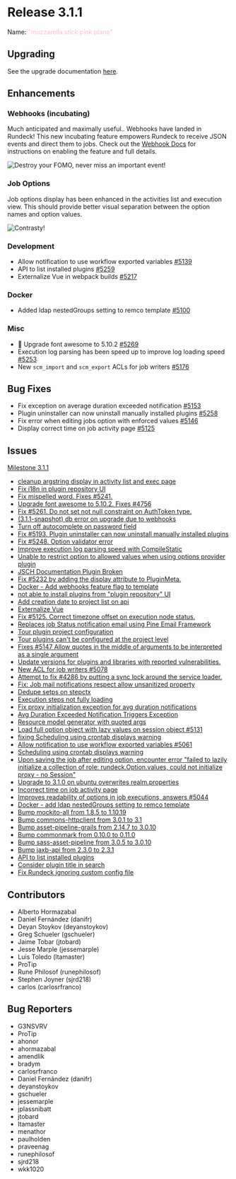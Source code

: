 # Release 3.1.1

Name: <span style="color: pink"><span class="glyphicon glyphicon-plane"></span> "mozzarella stick pink plane"</span>

## Upgrading
See the upgrade documentation [here](https://docs.rundeck.com/3.1.0-rc2/upgrading/upgrade-to-rundeck-3.1.html).

## Enhancements

### Webhooks (incubating)
Much anticipated and maximally useful.. Webhooks have landed in Rundeck! This new incubating feature
empowers Rundeck to receive JSON events and direct them to jobs.
Check out the [Webhook Docs](https://docs.rundeck.com/3.1.1/manual/12-webhooks.html) for
instructions on enabling the feature and full details.

![Destroy your FOMO, never miss an important event!](https://docs.rundeck.com/assets/releases/3_1_1/webhook_promo_pd_sm.gif "Destroy your FOMO, never miss an important event!")


### Job Options
Job options display has been enhanced in the activities list and execution view. This should
provide better visual separation between the option names and option values.

![Contrasty!](https://docs.rundeck.com/assets/releases/3_1_1/job_opts.png "Contrasty!")

### Development

* Allow notification to use workflow exported variables [#5139](https://github.com/rundeck/rundeck/pull/5139)
* API to list installed plugins [#5259](https://github.com/rundeck/rundeck/pull/5259)
* Externalize Vue in webpack builds [#5217](https://github.com/rundeck/rundeck/pull/5217)

### Docker

* Added ldap nestedGroups setting to remco template [#5100](https://github.com/rundeck/rundeck/pull/5100)

### Misc

* 🌈 Upgrade font awesome to 5.10.2 [#5269](https://github.com/rundeck/rundeck/pull/5269)
* Execution log parsing has been speed up to improve log loading speed [#5253](https://github.com/rundeck/rundeck/pull/5253)
* New `scm_import` and `scm_export` ACLs for job writers [#5176](https://github.com/rundeck/rundeck/pull/5176)

## Bug Fixes

* Fix exception on average duration exceeded notification [#5153](https://github.com/rundeck/rundeck/pull/5153)
* Plugin uninstaller can now uninstall manually installed plugins [#5258](https://github.com/rundeck/rundeck/pull/5258)
* Fix error when editing jobs option with enforced values [#5146](https://github.com/rundeck/rundeck/pull/5146)
* Display correct time on job activity page [#5125](https://github.com/rundeck/rundeck/issues/5125)

## Issues

[Milestone 3.1.1](https://github.com/rundeck/rundeck/milestone/115)

* [cleanup argstring display in activity list and exec page](https://github.com/rundeck/rundeck/pull/5277)
* [Fix i18n in plugin repository UI](https://github.com/rundeck/rundeck/pull/5276)
* [Fix mispelled word. Fixes #5241.](https://github.com/rundeck/rundeck/pull/5270)
* [Upgrade font awesome to 5.10.2. Fixes #4756](https://github.com/rundeck/rundeck/pull/5269)
* [Fix #5261. Do not set not null constraint on AuthToken type. ](https://github.com/rundeck/rundeck/pull/5263)
* [(3.1.1-snapshot) db error on upgrade due to webhooks](https://github.com/rundeck/rundeck/issues/5261)
* [Turn off autocomplete on password field](https://github.com/rundeck/rundeck/pull/5260)
* [Fix #5193. Plugin uninstaller can now uninstall manually installed plugins](https://github.com/rundeck/rundeck/pull/5258)
* [Fix #5248. Option validator error](https://github.com/rundeck/rundeck/pull/5255)
* [Improve execution log parsing speed with CompileStatic](https://github.com/rundeck/rundeck/pull/5253)
* [Unable to restrict option to allowed values when using options provider plugin](https://github.com/rundeck/rundeck/issues/5248)
* [JSCH Documentation Plugin Broken](https://github.com/rundeck/rundeck/issues/5244)
* [Fix #5232 by adding the display attribute to PluginMeta.](https://github.com/rundeck/rundeck/pull/5236)
* [Docker - Add webhooks feature flag to template](https://github.com/rundeck/rundeck/pull/5233)
* [not able to install plugins from "plugin repository" UI](https://github.com/rundeck/rundeck/issues/5232)
* [Add creation date to project list on api](https://github.com/rundeck/rundeck/pull/5223)
* [Externalize Vue](https://github.com/rundeck/rundeck/pull/5217)
* [Fix #5125. Correct timezone offset on execution node status.](https://github.com/rundeck/rundeck/pull/5213)
* [Replaces job Status notification email using Pine Email Framework](https://github.com/rundeck/rundeck/pull/5208)
* [Tour plugin project configuration](https://github.com/rundeck/rundeck/pull/5192)
* [Tour plugins can't be configured at the project level](https://github.com/rundeck/rundeck/issues/5191)
* [Fixes #5147 Allow quotes in the middle of arguments to be interpreted as a single argument](https://github.com/rundeck/rundeck/pull/5182)
* [Update versions for plugins and libraries with reported vulnerabilities.](https://github.com/rundeck/rundeck/pull/5181)
* [New ACL for job writers #5078](https://github.com/rundeck/rundeck/pull/5176)
* [Attempt to fix #4286 by putting a sync lock around the service loader.](https://github.com/rundeck/rundeck/pull/5170)
* [Fix: Job mail notifications respect allow unsanitized property](https://github.com/rundeck/rundeck/pull/5169)
* [Dedupe setps on stepctx](https://github.com/rundeck/rundeck/pull/5158)
* [Execution steps not fully loading](https://github.com/rundeck/rundeck/issues/5157)
* [Fix proxy initialization exception for avg duration notifications](https://github.com/rundeck/rundeck/pull/5153)
* [Avg Duration Exceeded Notification Triggers Exception](https://github.com/rundeck/rundeck/issues/5149)
* [Resource model generator with quoted args](https://github.com/rundeck/rundeck/issues/5147)
* [Load full option object with lazy values on session object #5131 ](https://github.com/rundeck/rundeck/pull/5146)
* [fixing Scheduling using crontab displays warning](https://github.com/rundeck/rundeck/pull/5145)
* [Allow notification to use workflow exported variables #5061](https://github.com/rundeck/rundeck/pull/5139)
* [Scheduling using crontab displays warning](https://github.com/rundeck/rundeck/issues/5134)
* [Upon saving the job after editing option, encounter error "failed to lazily initialize a collection of role: rundeck.Option.values, could not initialize proxy - no Session"](https://github.com/rundeck/rundeck/issues/5131)
* [Upgrade to 3.1.0 on ubuntu overwrites realm.properties](https://github.com/rundeck/rundeck/issues/5126)
* [Incorrect time on job activity page](https://github.com/rundeck/rundeck/issues/5125)
* [Improves readability of options in job executions, answers #5044](https://github.com/rundeck/rundeck/pull/5105)
* [Docker - add ldap nestedGroups setting to remco template](https://github.com/rundeck/rundeck/pull/5100)
* [Bump mockito-all from 1.8.5 to 1.10.19](https://github.com/rundeck/rundeck/pull/4869)
* [Bump commons-httpclient from 3.0.1 to 3.1](https://github.com/rundeck/rundeck/pull/4867)
* [Bump asset-pipeline-grails from 2.14.7 to 3.0.10](https://github.com/rundeck/rundeck/pull/4866)
* [Bump commonmark from 0.10.0 to 0.11.0](https://github.com/rundeck/rundeck/pull/4863)
* [Bump sass-asset-pipeline from 3.0.5 to 3.0.10](https://github.com/rundeck/rundeck/pull/4862)
* [Bump jaxb-api from 2.3.0 to 2.3.1](https://github.com/rundeck/rundeck/pull/4859)
* [API to list installed plugins](https://github.com/rundeck/rundeck/issues/495)
* [Consider plugin title in search](https://github.com/rundeck/rundeck/pull/5288)
* [Fix Rundeck ignoring custom config file](https://github.com/rundeck/rundeck/issues/5160)

## Contributors

* Alberto Hormazabal
* Daniel Fernández (danifr)
* Deyan Stoykov (deyanstoykov)
* Greg Schueler (gschueler)
* Jaime Tobar (jtobard)
* Jesse Marple (jessemarple)
* Luis Toledo (ltamaster)
* ProTip
* Rune Philosof (runephilosof)
* Stephen Joyner (sjrd218)
* carlos (carlosrfranco)

## Bug Reporters

* G3NSVRV
* ProTip
* ahonor
* ahormazabal
* amendlik
* bradym
* carlosrfranco
* Daniel Fernández (danifr)
* deyanstoykov
* gschueler
* jessemarple
* jplassnibatt
* jtobard
* ltamaster
* menathor
* paulholden
* praveenag
* runephilosof
* sjrd218
* wkk1020